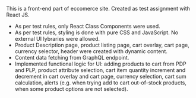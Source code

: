 This is a front-end part of eccomerce site. Created as test assignment with React JS.

- As per test rules, only React Class Components were used.
- As per test rules, styling is done with pure CSS and JavaScript. No external UI lybraries were allowed.
- Product Description page, product listing page, cart overlay, cart page, currency selector, header were created with dynamic content.
- Content data fetching from GraphQL endpoint.
- Implemented functional logic for UI: adding products to cart from PDP and PLP, product attribute selection, cart item quantity increment and decrement in cart overlay and cart page, currency selection, cart sum calculation, alerts (e.g. when trying add to cart out-of-stock products, when some product options are not selected).
